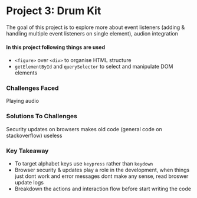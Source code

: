 # Project 3: Drum Kit
The goal of this project is to explore more about event listeners (adding & handling multiple event listeners on single element), audion integration

#### In this project following things are used
* ```<figure>``` over ```<div>``` to organise HTML structure
* ```getElementById``` and ```querySelector``` to select and manipulate DOM elements

### Challenges Faced
Playing audio

### Solutions To Challenges
Security updates on browsers makes old code (general code on stackoverflow) useless

### Key Takeaway
* To target alphabet keys use ```keypress``` rather than ```keydown``` 
* Browser security & updates play a role in the development, when things just dont work and error messages dont make any sense, read broswer update logs
* Breakdown the actions and interaction flow before start writing the code